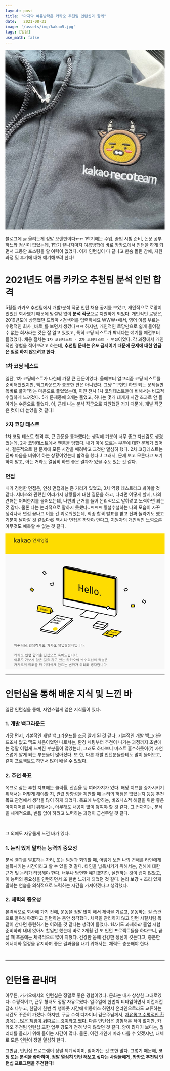 ```yaml
---
layout: post
title: "마지막 여름방학은 카카오 추천팀 인턴십과 함께"
date:   2021-08-31
image: '/assets/img/kakao5.jpg'
tags: [일상]
use_math: false
---
```


<img src="/assets/img/kakao5.jpg" width="700px">

<br>

블로그에 글 올리는게 정말 오랜만이다ㅠㅠ 1학기에는 수업, 졸업 시험 준비, 논문 공부하느라 정신이 없었는데, 1학기 끝나자마자 여름방학에 바로 카카오에서 인턴을 하게 되면서 그동안 포스팅을 할 여력이 없었다. 이제 인턴십이 다 끝나고 한숨 돌린 참에, 지원 과정 및 후기에 대해 얘기해보려 한다!

# 2021년도 여름 카카오 추천팀 분석 인턴 합격  

5월쯤 카카오 추천팀에서 개발/분석 직군 인턴 채용 공지를 보았고, 개인적으로 로망이 있었던 회사였기 때문에 망설임 없이 **분석 직군**으로 지원하게 되었다. 개인적인 로망은, 2019년도에 상영했던 드라마 <검색어를 입력하세요 WWW>에서, 영어 이름 부르는 수평적인 회사 _바로_를 보면서 생겼다ㅋㅋ 하지만, 개인적인 로망만으로 쉽게 들어갈 수 없는 회사라는 것은 잘 알고 있었고, 특히 코딩 테스트가 빡세다는 얘기를 예전부터 들었었다. 채용 절차는 ``1차 코딩테스트 - 2차 코딩테스트 - 면접``이었다. 각 과정에서 개인적인 경험을 적어보려고 하는데, **추천팀 문제는 유포 금지이기 때문에 문제에 대한 언급은 일절 하지 않으려고 한다**.

### 1차 코딩 테스트

일단, 1차 코딩테스트가 나한테 가장 큰 관문이었다. 올해부터 알고리즘 코딩 테스트를 준비해왔었지만, 백그라운드가 충분한 편은 아니었다. 그냥 "구현만 하면 되는 문제들만 똑바로 풀자"라는 마음으로 풀었었는데, 이전 전사 1차 코딩테스트들에 비해서는 비교적 수월하게 느껴졌다. 5개 문제중에 3개는 풀었고, 하나는 몇개 테케가 시간 초과로 안 돌아가는 수준으로 풀었다. 아, 근데 나는 분석 직군으로 지원했던 거기 때문에, 개발 직군은 컷이 더 높았을 것 같다!

### 2차 코딩 테스트

1차 코딩 테스트 합격 후, 큰 관문을 통과했다는 생각에 기분이 너무 좋고 자신감도 생겼었는데, 2차 코딩테스트에서 멘붕을 당했다. 내가 아예 모르는 부분에 대한 문제가 있어서, 결론적으로 한 문제에 모든 시간을 때려박고 그것만 열심히 했다. 2차 코딩테스트는 진짜 마음을 비워야 하는 상황이었는데 합격을 했다..! 그래서, 문제 보고 모른다고 포기하지 말고, 아는 거라도 열심히 하면 좋은 결과가 있을 수도 있는 것 같다.


### 면접

내가 경험한 면접은, 인성 면접과는 좀 거리가 있었고, 3차 역량 테스트라고 봐야할 것 같다. 서비스와 관련한 여러가지 상황들에 대한 질문을 하고, 나라면 어떻게 할지, 나의 견해는 어떠한지를 물어보는데, 나만의 근거를 들어 논리적으로 말하려고 노력하면 되는 것 같다. 물론 나는 논리적으로 말하지 못했다..ㅋㅋㅋ 횡설수설하는 나의 모습이 자꾸 생각나서 면접 끝나고 이틀 간 괴로워했는데, 최종 합격 발표를 받고 진짜 놀라기도 했고 기분이 날아갈 것 같았다😆 역시나 면접은 까봐야 안다고, 지원자의 개인적인 느낌으론 아무것도 예측할 수 없는 것 같다.

<img src="/assets/img/kakao2.jpg" width="700px">

<br>

---

# 인턴십을 통해 배운 지식 및 느낀 바

일단 인턴십을 통해, 자연스럽게 얻은 지식들이 있다.

### 1. 개발 백그라운드

가장 먼저, 기본적인 개발 백그라운드를 조금 알게 된 것 같다. 기본적인 개발 백그라운드조차 없고 맥도 처음이었던 나로서는, 환경 세팅부터 추천이 나가는 과정까지 초반에는 정말 어렵게 느껴진 부분들이 많았는데, 그래도 하다보니 미스트 흡수하듯이(?) 자연스럽게 알게 되는 부분들이 많아졌다. 또 한, 다른 개발 인턴분들한테도 많이 물어보고, 같이 프로젝트도 하면서 많이 배울 수 있었다.

### 2. 추천 목표

목표로 삼는 추천 지표에는 클릭률, 잔존율 등 여러가지가 있다. 해당 지표를 증가시키기 위해서는 어떻게 해야할 지, 관련 방향성을 제안할 때 논리의 허점은 없었는지 등등 추천 목표 관점에서 생각을 많이 하게 되었다. 목표에 부합하는, 비즈니스적 해결을 위한 좋은 아이디어를 내기 위해서는, 아무래도 내공이 많이 쌓여야 할 것 같다. 그 전까지는, 분석을 체계적으로, 빈틈 없이 하려고 노력하는 과정이 급선무일 것 같다.

<br>

그 외에도 자유롭게 느낀 바가 있다.

### 1. 논리 있게 말하는 능력의 중요성

분석 결과를 발표하는 자리, 또는 팀원과 회의할 때, 어떻게 보면 나의 견해를 타인에게 설득시키는 시간이라고 할 수 있을 것 같다. 타인을 납득시키기 위해서는, 견해에 대한 근거 및 논리가 타당해야 한다. 너무나 당연한 얘기겠지만, 실천하는 것이 쉽지 않았고, 이 능력의 중요성을 인턴하면서 또 한번 느끼게 되었던 것 같다. 논리 보강 + 조리 있게 말하는 연습을 의식적으로 노력하는 시간을 가져야겠다고 생각했다.

### 2. 체력의 중요성

본격적으로 회사에 가기 전에, 운동을 정말 많이 해서 체력을 기르고, 운동하는 걸 습관으로 들여놔야겠다고 인턴하는 동안 생각했다. 체력을 관리하지 않고 인턴 시절처럼 똑같이 산다면 롱런하기는 어려울 것 같다는 생각이 들었다. 1학기도 과제하랴 졸업 시험 준비하랴 내내 앉아서 할일만 했는데 바로 2개월 간 또 인턴 프로젝트들을 하다보니, 끝날 때 즈음에는 체력적으로 많이 지쳤다. 건강한 몸에 건강한 정신이 깃든다고, 충분한 에너지와 열정을 유지하며 좋은 결과물을 내기 위해서는, 체력도 충분해야 한다.

<br>

---

# 인턴을 끝내며

아무튼, 카카오에서의 인턴십은 정말로 좋은 경험이었다. 문화는 내가 상상한 그대로였다. 수평적이고, 근무 형태도 정말 자유로웠다. 일주일에 한번씩 티타임하면서 이런저런 담소 나누고, 한달에 한번 씩 행아웃 시간에 어몽어스 하면서 온라인으로라도 교류하는 시간도 꾸준히 가졌다. 하지만, 구글 수석 디자이너 김은주님께서, <u>자유롭고 수평적인 환경에는, 많은 책임이 뒤따르는 것이라고 했다.</u> 다른 인턴십은 경험해본 적이 없지만, 카카오 추천팀 인턴십 또한 업무 강도가 전혀 낮지 않았던 것 같다. 양이 많다기 보다는, 퀄리티를 올리기 위해 들이는 시간이 많다. 물론, 이건 개인에 따라 다를 수 있겠지만, 대체로 모든 인턴이 정말 열심히 한다.

그만큼, 인턴십 프로그램이 정말 체계적이며, 얻어가는 것 또한 많다. 그렇기 때문에, **코딩 또는 분석을 좋아하며, 정말 열심히 인턴 해보고 싶다는 사람들에게, 카카오 추천팀 인턴십 프로그램을 추천한다!**


<br>
